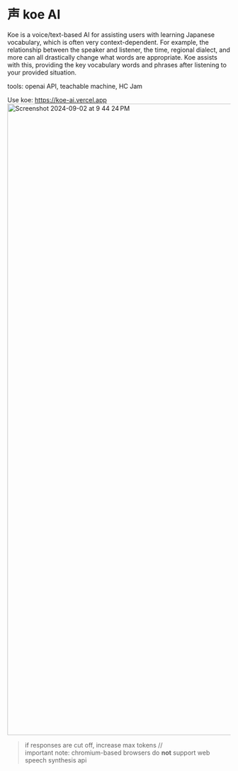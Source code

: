 # 声 koe AI 
Koe is a voice/text-based AI for assisting users with learning Japanese vocabulary, which is often very context-dependent. For example, the relationship between the speaker and listener, the time, regional dialect, and more can all drastically change what words are appropriate. Koe assists with this, providing the key vocabulary words and phrases after listening to your provided situation. 

tools: openai API, teachable machine, HC Jam  

Use koe: https://koe-ai.vercel.app  
<img width="1423" alt="Screenshot 2024-09-02 at 9 44 24 PM" src="https://github.com/user-attachments/assets/66ea2e08-ec1e-4dca-b103-631ce4c23d5a"> 
>if responses are cut off, increase max tokens  //  
>important note: chromium-based browsers do **not** support web speech synthesis api

